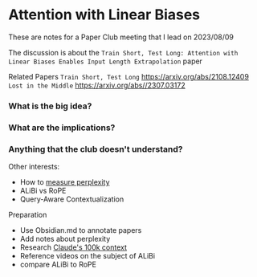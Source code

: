 # Attention with Linear Biases
These are notes for a Paper Club meeting that I lead on 2023/08/09

The discussion is about the `Train Short, Test Long: Attention with Linear Biases Enables Input Length Extrapolation` paper

Related Papers
	`Train Short, Test Long` https://arxiv.org/abs/2108.12409
	`Lost in the Middle` https://arxiv.org/abs//2307.03172

### What is the big idea?
### What are the implications?
### Anything that the club doesn't understand?

Other interests:
- How to [measure perplexity](https://www.youtube.com/watch?v=NURcDHhYe98&ab_channel=HuggingFace)
- ALiBi vs RoPE
- Query-Aware Contextualization

Preparation
- Use Obsidian.md to annotate papers
- Add notes about perplexity
- Research [Claude's 100k context](https://www.reddit.com/r/ChatGPTPro/comments/14zn6i1/had_claude_2_explain_the_100k_context_window_if/)
- Reference videos on the subject of ALiBi
- compare ALiBi to RoPE
